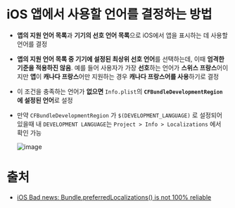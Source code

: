 # iOS 앱에서 사용할 언어를 결정하는 방법

- **앱의 지원 언어 목록**과 **기기의 선호 언어 목록**으로 iOS에서 앱을 표시하는 데 사용할 언어를 결정

- **앱의 지원 언어 목록 중 기기에 설정된 최상위 선호 언어**를 선택하는데, 이때 **엄격한 기준을 적용하진 않음**.  예를 들어 사용자가 가장 **선호**하는 언어가 **스위스 프랑스**어이지만 **앱**이 **캐나다 프랑스**어만 지원하는 경우 **캐나다 프랑스어를 사용**하기로 결정

- 이 조건을 충족하는 언어가 **없으면** `Info.plist`의 **`CFBundleDevelopmentRegion`에 설정된 언어**로 설정

- 만약 `CFBundleDevelopmentRegion` 가 `$(DEVELOPMENT_LANGUAGE)` 로 설정되어 있을때 내 `DEVELOPMENT LANGUAGE`는  `Project > Info > Localizations` 에서 확인 가능

  ![image](https://user-images.githubusercontent.com/20410193/139833871-1eb20e4d-b151-4d69-8740-8e53b5cb4645.png)


# 출처

- [iOS Bad news: Bundle.preferredLocalizations() is not 100% reliable](https://medium.com/@hectorricardomendez/ios-bad-news-bundle-preferredlocalizations-is-not-100-reliable-13fa33454d14)
